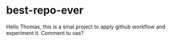 # best-repo-ever
Hello Thomas,
this is a smal project to apply github workflow and experiment it.
Comment tu vas?
